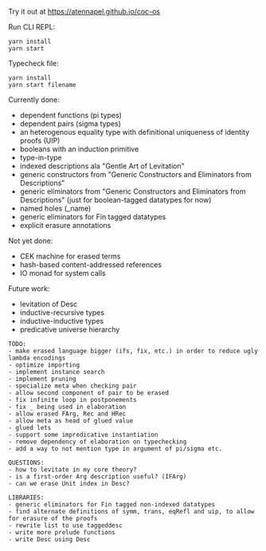 Try it out at https://atennapel.github.io/coc-os

Run CLI REPL:
```
yarn install
yarn start
```

Typecheck file:
```
yarn install
yarn start filename
```

Currently done:
- dependent functions (pi types)
- dependent pairs (sigma types)
- an heterogenous equality type with definitional uniqueness of identity proofs (UIP)
- booleans with an induction primitive
- type-in-type
- indexed descriptions ala "Gentle Art of Levitation"
- generic constructors from "Generic Constructors and Eliminators from Descriptions"
- generic eliminators from "Generic Constructors and Eliminators from Descriptions" (just for boolean-tagged datatypes for now)
- named holes (_name)
- generic eliminators for Fin tagged datatypes
- explicit erasure annotations

Not yet done:
- CEK machine for erased terms
- hash-based content-addressed references
- IO monad for system calls

Future work:
- levitation of Desc
- inductive-recursive types
- inductive-inductive types
- predicative universe hierarchy

```
TODO:
- make erased language bigger (ifs, fix, etc.) in order to reduce ugly lambda encodings
- optimize importing
- implement instance search
- implement pruning
- specialize meta when checking pair
- allow second component of pair to be erased
- fix infinite loop in postponements
- fix _ being used in elaboration
- allow erased FArg, Rec and HRec
- allow meta as head of glued value
- glued lets
- support some impredicative instantiation
- remove dependency of elaboration on typechecking
- add a way to not mention type in argument of pi/sigma etc.

QUESTIONS:
- how to levitate in my core theory?
- is a first-order Arg description useful? (IFArg)
- can we erase Unit index in Desc?

LIBRARIES:
- generic eliminators for Fin tagged non-indexed datatypes
- find alternate definitions of symm, trans, eqRefl and uip, to allow for erasure of the proofs
- rewrite list to use taggeddesc
- write more prelude functions
- write Desc using Desc
```
